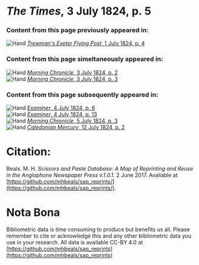 # *The Times*, 3 July 1824, p. 5  
  
### Content from this page previously appeared in:  
![Hand](http://scissorsandpaste.net/wp-content/uploads/2017/06/smallhandpointer.png) [*Trewman's Exeter Flying Post*, 1 July 1824, p. 4](https://mhbeals.github.io/sap_html/Trewman's-Exeter-Flying-Post/Trewman's-Exeter-Flying-Post-1-July-1824-p-4)  
  
### Content from this page simeltaneously appeared in:  
![Hand](http://scissorsandpaste.net/wp-content/uploads/2017/06/smallhandpointer.png) [*Morning Chronicle*, 3 July 1824, p. 2](https://mhbeals.github.io/sap_html/Morning-Chronicle/Morning-Chronicle-3-July-1824-p-2)  
![Hand](http://scissorsandpaste.net/wp-content/uploads/2017/06/smallhandpointer.png) [*Morning Chronicle*, 3 July 1824, p. 3](https://mhbeals.github.io/sap_html/Morning-Chronicle/Morning-Chronicle-3-July-1824-p-3)  
  
### Content from this page subsequently appeared in:  
![Hand](http://scissorsandpaste.net/wp-content/uploads/2017/06/smallhandpointer.png) [*Examiner*, 4 July 1824, p. 6](https://mhbeals.github.io/sap_html/Examiner/Examiner-4-July-1824-p-6)  
![Hand](http://scissorsandpaste.net/wp-content/uploads/2017/06/smallhandpointer.png) [*Examiner*, 4 July 1824, p. 13](https://mhbeals.github.io/sap_html/Examiner/Examiner-4-July-1824-p-13)  
![Hand](http://scissorsandpaste.net/wp-content/uploads/2017/06/smallhandpointer.png) [*Morning Chronicle*, 5 July 1824, p. 3](https://mhbeals.github.io/sap_html/Morning-Chronicle/Morning-Chronicle-5-July-1824-p-3)  
![Hand](http://scissorsandpaste.net/wp-content/uploads/2017/06/smallhandpointer.png) [*Caledonian Mercury*, 12 July 1824, p. 2](https://mhbeals.github.io/sap_html/Caledonian-Mercury/Caledonian-Mercury-12-July-1824-p-2)  


# Citation: 

Beals. M. H. *Scissors and Paste Database: A Map of Reprinting and Reuse in the Anglophone Newspaper Press v.1.0.1.* 2 June 2017. Available at [https://github.com/mhbeals/sap_reprints/](https://github.com/mhbeals/sap_reprints/). 

# Nota Bona

Bibliometric data is time consuming to produce but benefits us all. Please remember to cite or acknowledge this and any other bibliometric data you use in your research. All data is available CC-BY 4.0 at [https://github.com/mhbeals/sap_reprints](https://github.com/mhbeals/sap_reprints)